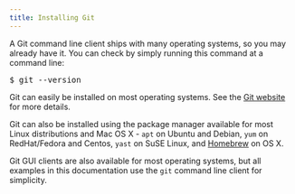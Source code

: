 ```yaml
---
title: Installing Git
---
```


A Git command line client ships with many operating systems, so you may already have it. You can check by simply running this command at a command line:

<pre class="terminal">
$ git --version
</pre>

Git can easily be installed on most operating systems. See the [Git website](http://git-scm.com/downloads) for more details.

Git can also be installed using the package manager available for most Linux distributions and Mac OS X - `apt` on Ubuntu and Debian, `yum` on RedHat/Fedora and Centos, `yast` on SuSE Linux, and [Homebrew](http://mxcl.github.com/homebrew/) on OS X. 

Git GUI clients are also available for most operating systems, but all examples in this documentation use the `git` command line client for simplicity.

